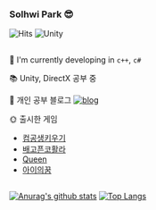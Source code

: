 ### Solhwi Park 😎

![Hits](https://hits.seeyoufarm.com/api/count/incr/badge.svg?url=https%3A%2F%2Fgithub.com%2Fsolhwi%2Fhit-counter&count_bg=%230AABAE&title_bg=%23555555&title=hits&edge_flat=false)
![Unity](https://img.shields.io/badge/Unity-555555?style=flat&logo=Unity&logoColor=white)

##

🔭  I'm currently developing in `c++`, `c#`

📚  Unity, DirectX 공부 중

💌  개인 공부 블로그
[![blog](http://img.shields.io/badge/blog-Naver-03C75A?style=flatr&link=https://blog.naver.com/psh50zmfhtm)](https://blog.naver.com/psh50zmfhtm)

🌞 출시한 게임
- [컴공생키우기](https://play.google.com/store/apps/details?id=com.EXPstudio.RaisingStudent)
- [배고픈코활라](https://play.google.com/store/apps/details?id=com.expStudio.android.koalaarcher)
- [Queen](https://play.google.com/store/apps/details?id=com.exp.queen)
- [아이의꿈](https://play.google.com/store/apps/details?id=com.ExP.TheDream)

##

[![Anurag's github stats](https://github-readme-stats.vercel.app/api?username=solhwi&hide=issues&count_private=true&show_icons=true&line_height=24&custom_title=Github%20Stats&bg_color=363945&title_color=F5DF4D&icon_color=FDAC53&text_color=A0DAA9)](https://github.com/anuraghazra/github-readme-stats)
[![Top Langs](https://github-readme-stats.vercel.app/api/top-langs/?username=solhwi&layout=compact&bg_color=363945&title_color=F5DF4D&icon_color=FDAC53&text_color=A0DAA9)](https://github.com/anuraghazra/github-readme-stats)
